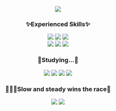 <div align="center">	
	<img src="https://capsule-render.vercel.app/api?type=waving&height=250&color=gradient&text=Sydney's%20Lab" />
  <h3>✨Experienced Skills✨</h3>
  <img src="https://img.shields.io/badge/Vue-%234FC08D?style=flat&logo=Vue.js&logoColor=white" />
	<img src="https://img.shields.io/badge/TypeScript-3178C6?style=flat&logo=TypeScript&logoColor=white" />
  <img src="https://img.shields.io/badge/Javascript-%23F7DF1E?style=flat&logo=Javascript&logoColor=white" />
  <br />
  <img src="https://img.shields.io/badge/Java-007396?style=flat-square&logo=Java&logoColor=white" />
  <img src="https://img.shields.io/badge/Spring-%236DB33F?style=flat&logo=Spring&logoColor=white" />
  <img src="https://img.shields.io/badge/MySQL-4479A1?style=flat&logo=MySQL&logoColor=white" />
  <h3>🔬Studying...🔬</h3>
  <img src="https://img.shields.io/badge/React-61DAFB?style=flat&logo=React&logoColor=white" />
  <img src="https://img.shields.io/badge/Jest-%23C21325?style=flat&logo=Jest&logoColor=white" />
  <img src="https://img.shields.io/badge/Next-23000000?style=flat&logo=Next.js&logoColor=white" />
  <img src="https://img.shields.io/badge/Node.js-339933?style=flat&logo=Node.js&logoColor=white" />
  <h3>🏃🏻‍♀️Slow and steady wins the race🏅</h3>
  <img src="https://github-readme-stats.vercel.app/api?username=sydney-choi&show_icons=true&theme=tokyonight" />
	<img src="https://capsule-render.vercel.app/api?type=waving&height=250&color=gradient&section=footer" />
</div>
<!--
**sydney-choi/sydney-choi** is a ✨ _special_ ✨ repository because its `README.md` (this file) appears on your GitHub profile.

Here are some ideas to get you started:

- 🔭 I’m currently working on ...
- 🌱 I’m currently learning ...
- 👯 I’m looking to collaborate on ...
- 🤔 I’m looking for help with ...
- 💬 Ask me about ...
- 📫 How to reach me: ...
- 😄 Pronouns: ...
- ⚡ Fun fact: ...
-->
